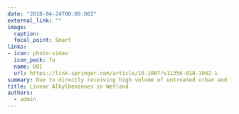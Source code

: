 ```yaml
---
date: "2018-04-24T00:00:00Z"
external_link: ""
image:
  caption: 
  focal_point: Smart
links:
- icon: photo-video
  icon_pack: fa
  name: DOI
  url: https://link.springer.com/article/10.1007/s11356-018-1942-1
summary: Due to directly receiving high volume of untreated urban and industrial sewage, the International Anzali Wetland has been considered to be urgently registered in the Montreux Record. Hence, the present study was aimed to determine the spatial distribution of the linear alkylbenzenes in surface sediments of the wetland and its sewage contamination situation. 
title: Linear Alkylbenzenes in Wetland
authors: 
  - admin
---
```

